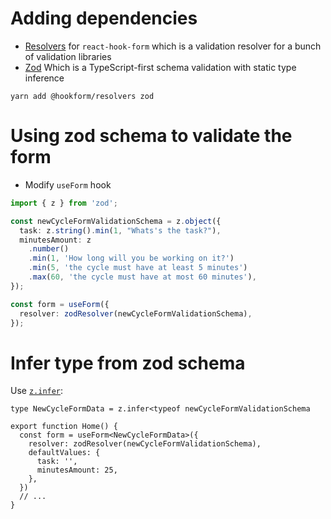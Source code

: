# Adding dependencies

- [Resolvers](https://www.npmjs.com/package/@hookform/resolvers) for `react-hook-form` which is a validation resolver for a bunch of validation libraries
- [Zod](https://github.com/colinhacks/zod) Which is a TypeScript-first schema validation with static type inference

```
yarn add @hookform/resolvers zod
```

# Using zod schema to validate the form

- Modify `useForm` hook

```ts
import { z } from 'zod';

const newCycleFormValidationSchema = z.object({
  task: z.string().min(1, "Whats's the task?"),
  minutesAmount: z
    .number()
    .min(1, 'How long will you be working on it?')
    .min(5, 'the cycle must have at least 5 minutes')
    .max(60, 'the cycle must have at most 60 minutes'),
});

const form = useForm({
  resolver: zodResolver(newCycleFormValidationSchema),
});
```

# Infer type from zod schema

Use [`z.infer`](https://github.com/colinhacks/zod#type-inference):

```tsx
type NewCycleFormData = z.infer<typeof newCycleFormValidationSchema

export function Home() {
  const form = useForm<NewCycleFormData>({
    resolver: zodResolver(newCycleFormValidationSchema),
    defaultValues: {
      task: '',
      minutesAmount: 25,
    },
  })
  // ...
}
```
